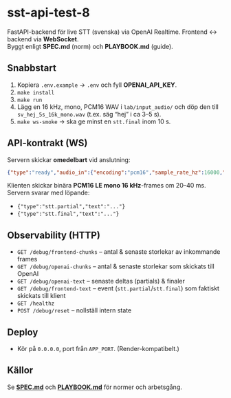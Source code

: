 # sst-api-test-8

FastAPI-backend för live STT (svenska) via OpenAI Realtime. Frontend ↔ backend via **WebSocket**.  
Byggt enligt **SPEC.md** (norm) och **PLAYBOOK.md** (guide).

## Snabbstart
1. Kopiera `.env.example` → `.env` och fyll **OPENAI_API_KEY**.
2. `make install`
3. `make run`
4. Lägg en 16 kHz, mono, PCM16 WAV i `lab/input_audio/` och döp den till `sv_hej_5s_16k_mono.wav` (t.ex. säg “hej” i ca 3–5 s).
5. `make ws-smoke` → ska ge minst en `stt.final` inom 10 s.

## API-kontrakt (WS)
Servern skickar **omedelbart** vid anslutning:
```json
{"type":"ready","audio_in":{"encoding":"pcm16","sample_rate_hz":16000,"channels":1}}
```
Klienten skickar binära **PCM16 LE mono 16 kHz**-frames om 20–40 ms.
Servern svarar med löpande:
- `{"type":"stt.partial","text":"..."}`
- `{"type":"stt.final","text":"..."}`

## Observability (HTTP)
- `GET /debug/frontend-chunks` – antal & senaste storlekar av inkommande frames
- `GET /debug/openai-chunks` – antal & senaste storlekar som skickats till OpenAI
- `GET /debug/openai-text` – senaste deltas (partials) & finaler
- `GET /debug/frontend-text` – event (`stt.partial`/`stt.final`) som faktiskt skickats till klient
- `GET /healthz`
- `POST /debug/reset` – nollställ intern state

## Deploy
- Kör på `0.0.0.0`, port från `APP_PORT`. (Render-kompatibelt.)

## Källor
Se **[SPEC.md](SPEC.md)** och **[PLAYBOOK.md](PLAYBOOK.md)** för normer och arbetsgång.
